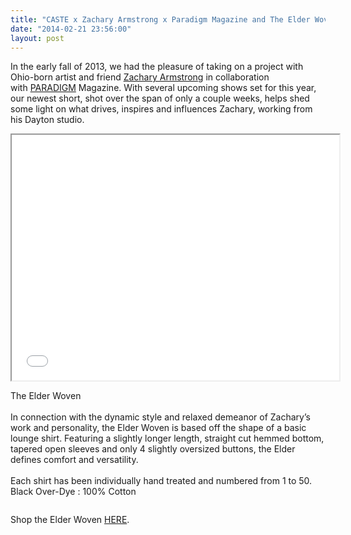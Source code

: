 ```yaml
---
title: "CASTE x Zachary Armstrong x Paradigm Magazine and The Elder Woven"
date: "2014-02-21 23:56:00"
layout: post
---
```


<p>In the early fall of 2013, we had the pleasure of taking on a project with Ohio-born artist and friend <a href="http://zacharyarmstrong.co">Zachary Armstrong</a> in collaboration with&nbsp;<a href="http://www.paradigmmagazine.com">PARADIGM</a> Magazine. With several upcoming shows set for this year, our newest short, shot over the span of only a couple weeks, helps shed some light on what drives, inspires and influences Zachary, working from his Dayton studio.</p>

<p><iframe allowfullscreen="" height="393" mozallowfullscreen="" src="//player.vimeo.com/video/86785302" webkitallowfullscreen="" width="524"></iframe></p>

<p>The Elder Woven<br />
&nbsp;<br />
In connection with the dynamic style and relaxed demeanor of Zachary&rsquo;s work and personality, the Elder Woven is based off the shape of a basic lounge&nbsp;shirt. Featuring a slightly longer length, straight cut hemmed bottom, tapered open sleeves and only 4 slightly oversized buttons, the Elder defines comfort and versatility.&nbsp;<br />
&nbsp;<br />
Each&nbsp;shirt&nbsp;has been individually hand treated and numbered from 1 to 50. Black Over-Dye : 100% Cotton</p>

<p><img alt="" data-rich-file-id="7" src="http://s3.amazonaws.com/caste-server-production/rich/rich_files/rich_files/7/blog/ztt-7020.jpg" /><img alt="" data-rich-file-id="8" src="http://s3.amazonaws.com/caste-server-production/rich/rich_files/rich_files/8/blog/ztt-6892.jpg" /><img alt="" data-rich-file-id="9" src="http://s3.amazonaws.com/caste-server-production/rich/rich_files/rich_files/9/blog/ztt-6830.jpg" /></p>

<p>Shop the Elder Woven <a href="http://store.castequality.com">HERE</a>.&nbsp;</p>

<p><a href="http://store.castequality.com"><img alt="" data-rich-file-id="10" src="http://s3.amazonaws.com/caste-server-production/rich/rich_files/rich_files/10/blog/ztt-7334.jpg" /></a></p>

